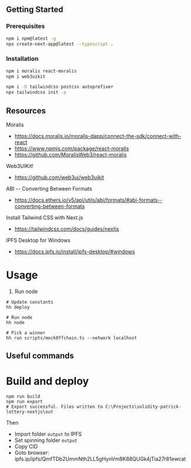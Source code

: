 ## Getting Started

### Prerequisites

```bash
npm i npm@latest -g
npx create-next-app@latest --typescript .
```

### Installation

```bash
npm i moralis react-moralis
npm i web3uikit

npm i -D tailwindcss postcss autoprefixer
npx tailwindcss init -p
```

## Resources

Moralis
* https://docs.moralis.io/moralis-dapp/connect-the-sdk/connect-with-react
* https://www.npmjs.com/package/react-moralis
* https://github.com/MoralisWeb3/react-moralis


Web3UIKit!
* https://github.com/web3ui/web3uikit

ABI -- Converting Between Formats
* https://docs.ethers.io/v5/api/utils/abi/formats/#abi-formats--converting-between-formats

Install Tailwind CSS with Next.js
* https://tailwindcss.com/docs/guides/nextjs

IPFS Desktop for Windows
* https://docs.ipfs.io/install/ipfs-desktop/#windows

# Usage
1. Run node
```shell
# Update constants
hh deploy

# Run node
hh node

# Pick a winner
hh run scripts/mockOffchain.ts --network localhost
```
## Useful commands

# Build and deploy
```shell
npm run build
npm run export
# Export successful. Files written to C:\Projects\solidity-patrick-lottery-nextjs\out
```
Then 
* Import folder `output` to IPFS
* Set spinning folder `output`
* Copy CID
* Goto browser: ipfs.ip/ipfs/QmfTDb2UmmNth2LL5gHynVm8K88QUGk4jTia27r81ewcat

